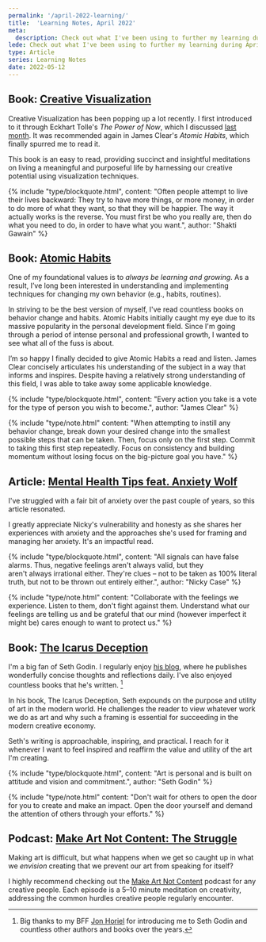 ```yaml
---
permalink: '/april-2022-learning/'
title:  'Learning Notes, April 2022'
meta: 
  description: Check out what I've been using to further my learning during April 2022.
lede: Check out what I've been using to further my learning during April 2022.
type: Article
series: Learning Notes
date: 2022-05-12
---
```


## Book: [Creative Visualization](https://www.indiebound.org/book/9781608684649)

Creative Visualization has been popping up a lot recently. I first introduced to it through Eckhart Tolle's *The Power of Now*, which I discussed [last month](/march-2022-learning/). It was recommended again in James Clear's *Atomic Habits*, which finally spurred me to read it. 

This book is an easy to read, providing succinct and insightful meditations on living a meaningful and purposeful life by harnessing our creative potential using visualization techniques.

{% include "type/blockquote.html", content: "Often people attempt to live their lives backward: They try to have more things, or more money, in order to do more of what they want, so that they will be happier. The way it actually works is the reverse. You must first be who you really are, then do what you need to do, in order to have what you want.", author: "Shakti Gawain" %}

## Book: [Atomic Habits](https://www.indiebound.org/book/9780735211292)

One of my foundational values is to *always be learning and growing*. As a result, I’ve long been interested in understanding and implementing techniques for changing my own behavior (e.g., habits, routines).

In striving to be the best version of myself, I've read countless books on behavior change and habits. Atomic Habits initially caught my eye due to its massive popularity in the personal development field. Since I'm going through a period of intense personal and professional growth, I wanted to see what all of the fuss is about.

I’m so happy I finally decided to give Atomic Habits a read and listen. James Clear concisely articulates his understanding of the subject in a way that informs and inspires. Despite having a relatively strong understanding of this field, I was able to take away some applicable knowledge.

{% include "type/blockquote.html", content: "Every action you take is a vote for the type of person you wish to become.", author: "James Clear" %}

{% include "type/note.html" content: "When attempting to instill any behavior change, break down your desired change into the smallest possible steps that can be taken. Then, focus only on the first step. Commit to taking this first step repeatedly. Focus on consistency and building momentum without losing focus on the big-picture goal you have." %}

## Article: [Mental Health Tips feat. Anxiety Wolf](https://ncase.me/mental-health/)

I've struggled with a fair bit of anxiety over the past couple of years, so this article resonated.

I greatly appreciate Nicky's vulnerability and honesty as she shares her experiences with anxiety and the approaches she's used for framing and managing her anxiety. It's an impactful read.

{% include "type/blockquote.html", content: "All signals can have false alarms. Thus, negative feelings aren't always valid, but they aren't always irrational either. They're clues – not to be taken as 100% literal truth, but not to be thrown out entirely either.", author: "Nicky Case" %}

{% include "type/note.html" content: "Collaborate with the feelings we experience. Listen to them, don't fight against them. Understand what our feelings are telling us and be grateful that our mind (however imperfect it might be) cares enough to want to protect us." %}

## Book: [The Icarus Deception](https://www.indiebound.org/book/9781591846079)

I'm a big fan of Seth Godin. I regularly enjoy [his blog](https://seths.blog/), where he publishes wonderfully concise thoughts and reflections daily. I've also enjoyed countless books that he's written. [^1]

[^1]: Big thanks to my BFF [Jon Horiel](https://jonathanhoriel.com) for introducing me to Seth Godin and countless other authors and books over the years. 

In his book, The Icarus Deception, Seth expounds on the purpose and utility of art in the modern world. He challenges the reader to view whatever work we do as art and why such a framing is essential for succeeding in the modern creative economy. 

Seth's writing is approachable, inspiring, and practical. I reach for it whenever I want to feel inspired and reaffirm the value and utility of the art I'm creating.

{% include "type/blockquote.html", content: "Art is personal and is built on attitude and vision and commitment.", author: "Seth Godin" %}

{% include "type/note.html" content: "Don't wait for others to open the door for you to create and make an impact. Open the door yourself and demand the attention of others through your efforts." %}

## Podcast: [Make Art Not Content: The Struggle](https://podcastaddict.com/episode/https%3A%2F%2Fchrt.fm%2Ftrack%2FFAB4C8%2Fdts.podtrac.com%2Fredirect.mp3%2Fmedia.transistor.fm%2F29b8c9a3%2F5dad47a3.mp3&podcastId=2953181)

Making art is difficult, but what happens when we get so caught up in what we _envision_ creating that we prevent our art from speaking for itself?

I highly recommend checking out the [Make Art Not Content](https://makeartnotcontent.com/) podcast for any creative people. Each episode is a 5–10 minute meditation on creativity, addressing the common hurdles creative people regularly encounter.